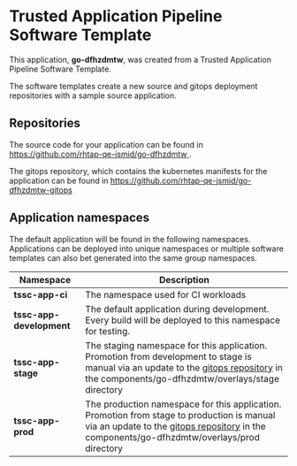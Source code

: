# Trusted Application Pipeline Software Template

This application, **go-dfhzdmtw**, was created from a Trusted Application Pipeline Software Template.

The software templates create a new source and gitops deployment repositories with a sample source application. 

## Repositories

The source code for your application can be found in [https://github.com/rhtap-qe-jsmid/go-dfhzdmtw ](https://github.com/rhtap-qe-jsmid/go-dfhzdmtw ).
 
The gitops repository, which contains the kubernetes manifests for the application can be found in 
[https://github.com/rhtap-qe-jsmid/go-dfhzdmtw-gitops ](https://github.com/rhtap-qe-jsmid/go-dfhzdmtw-gitops ) 

## Application namespaces 

The default application will be found in the following namespaces. Applications can be deployed into unique namespaces or multiple software templates can also bet generated into the same group namespaces.  

|  Namespace   |  Description   |  
| -------- | -------- |
| **tssc-app-ci** | The namespace used for CI workloads |
| **tssc-app-development** | The default application during development. Every build will be deployed to this namespace for testing. |
| **tssc-app-stage** | The staging namespace for this application. Promotion from development to stage is manual via an update to the [gitops repository](https://github.com/rhtap-qe-jsmid/go-dfhzdmtw-gitops ) in the components/go-dfhzdmtw/overlays/stage directory |
| **tssc-app-prod** | The production namespace for this application. Promotion from stage to production is manual via an update to the [gitops repository](https://github.com/rhtap-qe-jsmid/go-dfhzdmtw-gitops ) in the components/go-dfhzdmtw/overlays/prod directory |